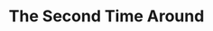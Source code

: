 ---
title: The Second Time Around
year: 1981
opening_date: 1981-05-01
closing_date: 1981-05-16
layout: productions
image:
image_caption:
image_credit:
playbill: 
category: 
Theatre: Theatre Jacksonville
Venue: Little Theatre
cast:
  Cynthia Morse: Mary F. Smith
  Mike Curtis: Stephen B. Jordan
  Samuel Jonas: Ron Christiansen
  Laura Curtis: Edie Hall
  Eleanor Curtis: Nancy Mull
  Dr. Arthur Morse: Larry Usoff
  Bruce Morse: Tommy Thomson
  Angela: Kathi Wedner
crew:
  Director: Hal Henderson
  Scene Design: Hal Henderson
  Stage Manager: Martha Worsley
  Set Carpenter: John C. James Jr.
  Lighting Technician: Don Peterson
  Properties: Amelia Senhausen
  Set Construction:
    - Marty Friedman
    - John Gombeda
    - Donna Grey
    - Tom Heffernan
    - Steve Metheny
    - Don Peterson
  Costumes: Gert Berman
  Publicity: Laura Heidenreich
  Box Office:
    - Barbara Stillson
    - Gert Berman
    - Shirley Cooke
    - Nancy Frankhouser
    - Pat Powell
    - Pat Somers
  Membership: Jack Masters
orchestra:
external_links:
---
